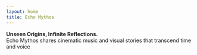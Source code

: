 ```yaml
---
layout: home
title: Echo Mythos
---
```


**Unseen Origins, Infinite Reflections.**  
Echo Mythos shares cinematic music and visual stories that transcend time and voice
